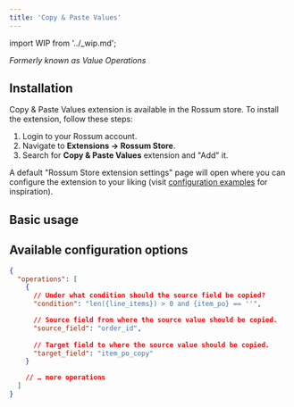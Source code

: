 ```yaml
---
title: 'Copy & Paste Values'
---
```


import WIP from '../\_wip.md';

_Formerly known as Value Operations_

## Installation

Copy & Paste Values extension is available in the Rossum store. To install the extension, follow these steps:

1. Login to your Rossum account.
1. Navigate to **Extensions → Rossum Store**.
1. Search for **Copy & Paste Values** extension and "Add" it.

A default "Rossum Store extension settings" page will open where you can configure the extension to your liking (visit [configuration examples](./configuration-examples.md) for inspiration).

## Basic usage

<WIP />

## Available configuration options

```json
{
  "operations": [
    {
      // Under what condition should the source field be copied?
      "condition": "len({line_items}) > 0 and {item_po} == ''",

      // Source field from where the source value should be copied.
      "source_field": "order_id",
      
      // Target field to where the source value should be copied.
      "target_field": "item_po_copy"
    }

    // … more operations
  ]
}
```
